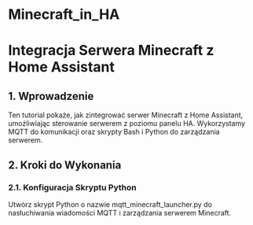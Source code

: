 # Minecraft_in_HA
<h1>Integracja Serwera Minecraft z Home Assistant</h1>
<h2>1. Wprowadzenie</h2>
   Ten tutorial pokaże, jak zintegrować serwer Minecraft z Home Assistant, umożliwiając sterowanie serwerem z poziomu panelu HA. Wykorzystamy MQTT do komunikacji oraz skrypty Bash i Python do zarządzania serwerem.
<h2>2. Kroki do Wykonania</h2>
<h3>2.1. Konfiguracja Skryptu Python</h3>
     Utwórz skrypt Python o nazwie mqtt_minecraft_launcher.py do nasłuchiwania wiadomości MQTT i zarządzania serwerem  Minecraft.
     

  
